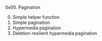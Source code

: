 0x00. Pagination

0. Simple helper function
1. Simple pagination
2. Hypermedia pagination
3. Deletion-resilient hypermedia pagination
